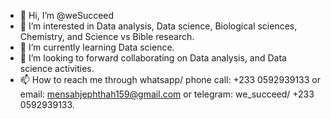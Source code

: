 - 👋 Hi, I’m @weSucceed
- 👀 I’m interested in Data analysis, Data science, Biological sciences, Chemistry, and Science vs Bible research.
- 🌱 I’m currently learning Data science.
- 💞️ I’m looking to forward collaborating on Data analysis, and Data science activities.
- 📫 How to reach me through whatsapp/ phone call: +233 0592939133 or email: mensahjephthah159@gmail.com or telegram: we_succeed/ +233 0592939133.
<!---
Wesucceed/Wesucceed is a ✨ special ✨ repository because its `README.md` (this file) appears on your GitHub profile.
You can click the Preview link to take a look at your changes.
--->
